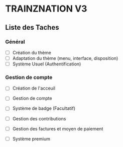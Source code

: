 # TRAINZNATION V3

## Liste des Taches

### Général

- [ ] Création du thème
- [ ] Adaptation du thème (menu, interface, disposition)
- [ ] Système Usuel (Authentification)

### Gestion de compte

- [ ] Création de l'acceuil
- [ ] Gestion de compte
- [ ] Système de badge (Facultatif)
- [ ] Gestion des contributions
- [ ] Gestion des factures et moyen de paiement
- [ ] Système premium


